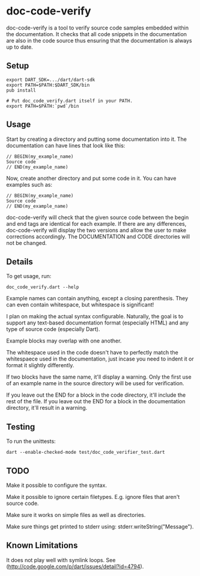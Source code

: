 doc-code-verify
===============

doc-code-verify is a tool to verify source code samples embedded within the documentation. 
It checks that all code snippets in the documentation are also in the code source thus 
ensuring that the documentation is always up to date.

Setup
-----

	export DART_SDK=.../dart/dart-sdk
	export PATH=$PATH:$DART_SDK/bin
	pub install
	
	# Put doc_code_verify.dart itself in your PATH.
	export PATH=$PATH:`pwd`/bin

Usage
-----

Start by creating a directory and putting some documentation into it. The
documentation can have lines that look like this:

	// BEGIN(my_example_name)
	Source code
	// END(my_example_name)

Now, create another directory and put some code in it. You can have examples
such as:

	// BEGIN(my_example_name)
	Source code
	// END(my_example_name)

doc-code-verify will check that the given source code between the begin and end
tags are identical for each example. If there are any differences, doc-code-verify
will display the two versions and allow the user to make corrections accordingly.
The DOCUMENTATION and CODE directories will not be changed.

Details
-------

To get usage, run: 
	
	doc_code_verify.dart --help

Example names can contain anything, except a closing parenthesis. They can
even contain whitespace, but whitespace is significant!

I plan on making the actual syntax configurable. Naturally, the goal is to
support any text-based documentation format (especially HTML) and any type of
source code (especially Dart).

Example blocks may overlap with one another.

The whitespace used in the code doesn't have to perfectly match the whitespaece
used in the documentation, just incase you need to indent it or format it
slightly differently.

If two blocks have the same name, it'll display a warning. Only the first
use of an example name in the source directory will be used for verification.

If you leave out the END for a block in the code directory, it'll include the rest
of the file. If you leave out the END for a block in the documentation directory,
it'll result in a warning. 

Testing
-------

To run the unittests:

	dart --enable-checked-mode test/doc_code_verifier_test.dart

TODO
----

Make it possible to configure the syntax.

Make it possible to ignore certain filetypes. E.g. ignore files that aren't
source code.

Make sure it works on simple files as well as directories.

Make sure things get printed to stderr using:
stderr.writeString("Message").

Known Limitations
-----------------

It does not play well with symlink loops. See
(http://code.google.com/p/dart/issues/detail?id=4794).